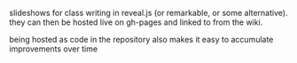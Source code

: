 slideshows for class writing in reveal.js (or remarkable, or some alternative).  they can then be hosted live on gh-pages and linked to from the wiki.

being hosted as code in the repository also makes it easy to accumulate improvements over time
